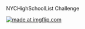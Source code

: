 NYCHighSchoolList Challenge


<a href="https://imgflip.com/gif/2ja0sg"><img src="https://i.imgflip.com/2ja0sg.gif" title="made at imgflip.com"/></a>

